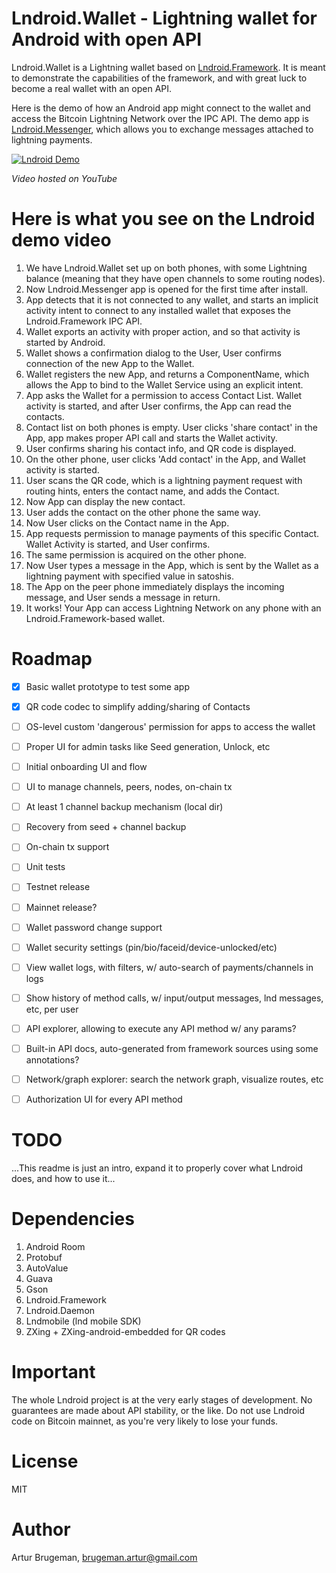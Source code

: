 Lndroid.Wallet - Lightning wallet for Android with open API
===========================================================

Lndroid.Wallet is a Lightning wallet based on [Lndroid.Framework](https://github.com/lndroid/lndroid-framework/). It is meant to demonstrate the capabilities of the framework, and with great luck to become a real wallet with an open API.

Here is the demo of how an Android app might connect to the wallet and access the Bitcoin Lightning Network over the IPC API. The demo app is [Lndroid.Messenger](https://github.com/lndroid/lndroid-messenger/), which allows you to exchange messages attached to lightning payments.

[![Lndroid Demo](http://img.youtube.com/vi/bF-1QxFTvHU/0.jpg)](https://www.youtube.com/watch?v=bF-1QxFTvHU "Lndroid Demo")

*Video hosted on YouTube*

# Here is what you see on the Lndroid demo video

1. We have Lndroid.Wallet set up on both phones, with some Lightning balance (meaning that they have open channels to some routing nodes).
2. Now Lndroid.Messenger app is opened for the first time after install.
3. App detects that it is not connected to any wallet, and starts an implicit activity intent to connect to any installed wallet that exposes the Lndroid.Framework IPC API. 
4. Wallet exports an activity with proper action, and so that activity is started by Android.
5. Wallet shows a confirmation dialog to the User, User confirms connection of the new App to the Wallet.
6. Wallet registers the new App, and returns a ComponentName, which allows the App to bind to the Wallet Service using an explicit intent.
7. App asks the Wallet for a permission to access Contact List. Wallet activity is started, and after User confirms, the App can read the contacts.
8. Contact list on both phones is empty. User clicks 'share contact' in the App, app makes proper API call and starts the Wallet activity.
9. User confirms sharing his contact info, and QR code is displayed.
10. On the other phone, user clicks 'Add contact' in the App, and Wallet activity is started.
11. User scans the QR code, which is a lightning payment request with routing hints, enters the contact name, and adds the Contact.
12. Now App can display the new contact.
13. User adds the contact on the other phone the same way.
14. Now User clicks on the Contact name in the App.
15. App requests permission to manage payments of this specific Contact. Wallet Activity is started, and User confirms.
16. The same permission is acquired on the other phone.
17. Now User types a message in the App, which is sent by the Wallet as a lightning payment with specified value in satoshis.
18. The App on the peer phone immediately displays the incoming message, and User sends a message in return.
19. It works! Your App can access Lightning Network on any phone with an Lndroid.Framework-based wallet.

# Roadmap

- [x] Basic wallet prototype to test some app
- [x] QR code codec to simplify adding/sharing of Contacts
- [ ] OS-level custom 'dangerous' permission for apps to access the wallet 
- [ ] Proper UI for admin tasks like Seed generation, Unlock, etc
- [ ] Initial onboarding UI and flow
- [ ] UI to manage channels, peers, nodes, on-chain tx
- [ ] At least 1 channel backup mechanism (local dir)
- [ ] Recovery from seed + channel backup
- [ ] On-chain tx support
- [ ] Unit tests
- [ ] Testnet release
- [ ] Mainnet release?

- [ ] Wallet password change support
- [ ] Wallet security settings (pin/bio/faceid/device-unlocked/etc)
- [ ] View wallet logs, with filters, w/ auto-search of payments/channels in logs
- [ ] Show history of method calls, w/ input/output messages, lnd messages, etc, per user
- [ ] API explorer, allowing to execute any API method w/ any params?
- [ ] Built-in API docs, auto-generated from framework sources using some annotations?
- [ ] Network/graph explorer: search the network graph, visualize routes, etc
- [ ] Authorization UI for every API method

# TODO

...This readme is just an intro, expand it to properly cover what Lndroid does, and how to use it...

# Dependencies

1. Android Room
2. Protobuf
3. AutoValue
4. Guava
5. Gson
6. Lndroid.Framework
7. Lndroid.Daemon
8. Lndmobile (lnd mobile SDK)
9. ZXing + ZXing-android-embedded for QR codes

# Important

The whole Lndroid project is at the very early stages of development. No guarantees are made about API stability, or the like. Do not use Lndroid code on Bitcoin mainnet, as you're very likely to lose your funds.

# License

MIT

# Author

Artur Brugeman, brugeman.artur@gmail.com